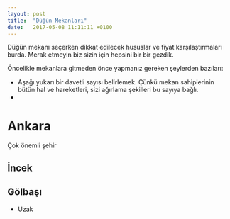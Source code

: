 ```yaml
---
layout: post
title:  "Düğün Mekanları"
date:   2017-05-08 11:11:11 +0100
---
```


Düğün mekanı seçerken dikkat edilecek hususlar ve fiyat karşılaştırmaları burda. Merak etmeyin biz sizin için hepsini bir bir gezdik.

Öncelikle mekanlara gitmeden önce yapmanız gereken şeylerden bazıları:

* Aşağı yukarı bir davetli sayısı belirlemek. Çünkü mekan sahiplerinin bütün hal ve hareketleri, sizi ağırlama şekilleri bu sayıya bağlı.
*

# Ankara

Çok önemli şehir

## İncek

## Gölbaşı

* Uzak


